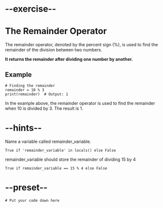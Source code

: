 # --exercise--

# The Remainder Operator

The remainder operator, denoted by the percent sign (%), is used to find the remainder of the division between two numbers. 

**It returns the remainder after dividing one number by another.**

## Example

```
# Finding the remainder
remainder = 10 % 3
print(remainder)  # Output: 1
```

In the example above, the remainder operator is used to find the remainder when 10 is divided by 3. The result is 1.

# --hints--

Name a variable called remainder_variable.

```
True if 'remainder_variable' in locals() else False
```

remainder_variable should store the remainder of dividing 15 by 4

```
True if remainder_variable == 15 % 4 else False
```

# --preset--

```
# Put your code down here
```